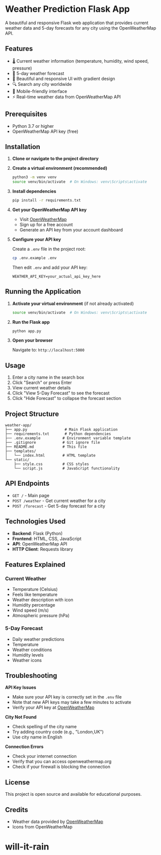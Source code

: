 # Weather Prediction Flask App

A beautiful and responsive Flask web application that provides current weather data and 5-day forecasts for any city using the OpenWeatherMap API.

## Features

- 🌡️ Current weather information (temperature, humidity, wind speed, pressure)
- 📅 5-day weather forecast
- 🎨 Beautiful and responsive UI with gradient design
- 🔍 Search any city worldwide
- 📱 Mobile-friendly interface
- ⚡ Real-time weather data from OpenWeatherMap API

## Prerequisites

- Python 3.7 or higher
- OpenWeatherMap API key (free)

## Installation

1. **Clone or navigate to the project directory**

2. **Create a virtual environment (recommended)**
   ```bash
   python3 -m venv venv
   source venv/bin/activate  # On Windows: venv\Scripts\activate
   ```

3. **Install dependencies**
   ```bash
   pip install -r requirements.txt
   ```

4. **Get your OpenWeatherMap API key**
   - Visit [OpenWeatherMap](https://openweathermap.org/api)
   - Sign up for a free account
   - Generate an API key from your account dashboard

5. **Configure your API key**
   
   Create a `.env` file in the project root:
   ```bash
   cp .env.example .env
   ```
   
   Then edit `.env` and add your API key:
   ```
   WEATHER_API_KEY=your_actual_api_key_here
   ```

## Running the Application

1. **Activate your virtual environment** (if not already activated)
   ```bash
   source venv/bin/activate  # On Windows: venv\Scripts\activate
   ```

2. **Run the Flask app**
   ```bash
   python app.py
   ```

3. **Open your browser**
   
   Navigate to: `http://localhost:5000`

## Usage

1. Enter a city name in the search box
2. Click "Search" or press Enter
3. View current weather details
4. Click "View 5-Day Forecast" to see the forecast
5. Click "Hide Forecast" to collapse the forecast section

## Project Structure

```
weather-app/
├── app.py                 # Main Flask application
├── requirements.txt       # Python dependencies
├── .env.example          # Environment variable template
├── .gitignore            # Git ignore file
├── README.md             # This file
├── templates/
│   └── index.html        # HTML template
└── static/
    ├── style.css         # CSS styles
    └── script.js         # JavaScript functionality
```

## API Endpoints

- `GET /` - Main page
- `POST /weather` - Get current weather for a city
- `POST /forecast` - Get 5-day forecast for a city

## Technologies Used

- **Backend**: Flask (Python)
- **Frontend**: HTML, CSS, JavaScript
- **API**: OpenWeatherMap API
- **HTTP Client**: Requests library

## Features Explained

### Current Weather
- Temperature (Celsius)
- Feels like temperature
- Weather description with icon
- Humidity percentage
- Wind speed (m/s)
- Atmospheric pressure (hPa)

### 5-Day Forecast
- Daily weather predictions
- Temperature
- Weather conditions
- Humidity levels
- Weather icons

## Troubleshooting

**API Key Issues**
- Make sure your API key is correctly set in the `.env` file
- Note that new API keys may take a few minutes to activate
- Verify your API key at [OpenWeatherMap](https://home.openweathermap.org/api_keys)

**City Not Found**
- Check spelling of the city name
- Try adding country code (e.g., "London,UK")
- Use city name in English

**Connection Errors**
- Check your internet connection
- Verify that you can access openweathermap.org
- Check if your firewall is blocking the connection

## License

This project is open source and available for educational purposes.

## Credits

- Weather data provided by [OpenWeatherMap](https://openweathermap.org/)
- Icons from OpenWeatherMap
# will-it-rain

